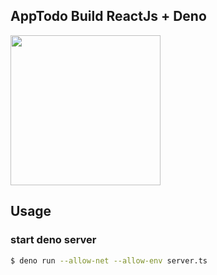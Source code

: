 ## AppTodo Build ReactJs + Deno

<img src="https://upload.wikimedia.org/wikipedia/commons/thumb/8/84/Deno.svg/1280px-Deno.svg.png" width="240">

## Usage
### start deno server
```bash
$ deno run --allow-net --allow-env server.ts
```